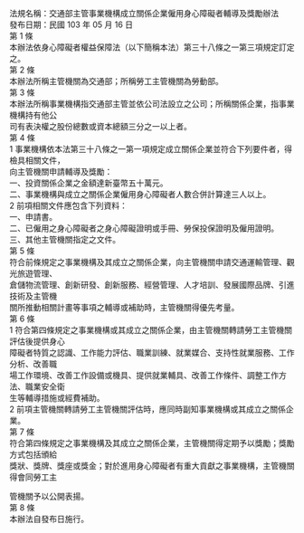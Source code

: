 法規名稱：交通部主管事業機構成立關係企業僱用身心障礙者輔導及獎勵辦法  
發布日期：民國 103 年 05 月 16 日  
第 1 條  
本辦法依身心障礙者權益保障法（以下簡稱本法）第三十八條之一第三項規定訂定之。  
第 2 條  
本辦法所稱主管機關為交通部；所稱勞工主管機關為勞動部。  
第 3 條  
本辦法所稱事業機構指交通部主管並依公司法設立之公司；所稱關係企業，指事業機構持有他公  
司有表決權之股份總數或資本總額三分之一以上者。  
第 4 條  
1 事業機構依本法第三十八條之一第一項規定成立關係企業並符合下列要件者，得檢具相關文件，  
向主管機關申請輔導及獎勵：  
一、投資關係企業之金額達新臺幣五十萬元。  
二、事業機構與成立之關係企業僱用身心障礙者人數合併計算達三人以上。  
2 前項相關文件應包含下列資料：  
一、申請書。  
二、已僱用之身心障礙者之身心障礙證明或手冊、勞保投保證明及僱用證明。  
三、其他主管機關指定之文件。  
第 5 條  
符合前條規定之事業機構及其成立之關係企業，向主管機關申請交通運輸管理、觀光旅遊管理、  
倉儲物流管理、創新研發、創新服務、經營管理、人才培訓、發展國際品牌、引進技術及主管機  
關所推動相關計畫等事項之輔導或補助時，主管機關得優先考量。  
第 6 條  
1 符合第四條規定之事業機構或其成立之關係企業，由主管機關轉請勞工主管機關評估後提供身心  
障礙者特質之認識、工作能力評估、職業訓練、就業媒合、支持性就業服務、工作分析、改善職  
場工作環境、改善工作設備或機具、提供就業輔具、改善工作條件、調整工作方法、職業安全衛  
生等輔導措施或經費補助。  
2 前項主管機關轉請勞工主管機關評估時，應同時副知事業機構或其成立之關係企業。  
第 7 條  
符合第四條規定之事業機構及其成立之關係企業，主管機關得定期予以獎勵；獎勵方式包括頒給  
獎狀、獎牌、獎座或獎金；對於進用身心障礙者有重大貢獻之事業機構，主管機關得會同勞工主  


管機關予以公開表揚。  
第 8 條  
本辦法自發布日施行。  


